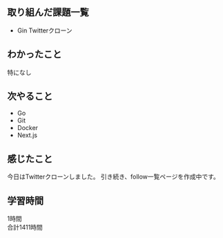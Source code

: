 ## 取り組んだ課題一覧
- Gin Twitterクローン

## わかったこと
特になし

## 次やること
- Go
- Git
- Docker
- Next.js

## 感じたこと
今日はTwitterクローンしました。
引き続き、follow一覧ページを作成中です。

## 学習時間
1時間<br />
合計1411時間
